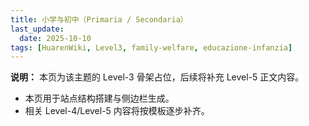 ```yaml
---
title: 小学与初中（Primaria / Secondaria）
last_update:
  date: 2025-10-10
tags: [HuarenWiki, Level3, family-welfare, educazione-infanzia]
---
```

**说明：** 本页为该主题的 Level-3 骨架占位，后续将补充 Level-5 正文内容。

- 本页用于站点结构搭建与侧边栏生成。
- 相关 Level-4/Level-5 内容将按模板逐步补齐。
